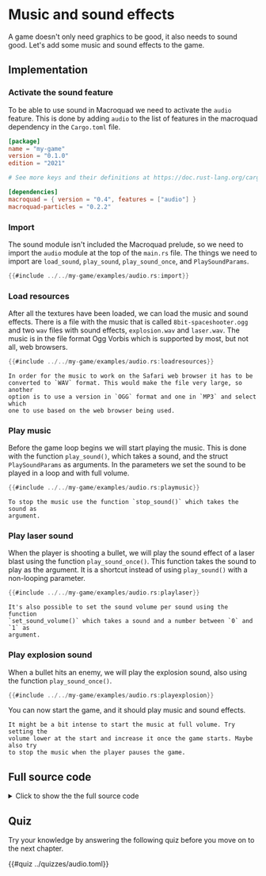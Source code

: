 # Music and sound effects

A game doesn't only need graphics to be good, it also needs to sound good.
Let's add some music and sound effects to the game.

## Implementation

### Activate the sound feature

To be able to use sound in Macroquad we need to activate the `audio` feature.
This is done by adding `audio` to the list of features in the macroquad
dependency in the `Cargo.toml` file.

```toml [hl,9]
[package]
name = "my-game"
version = "0.1.0"
edition = "2021"

# See more keys and their definitions at https://doc.rust-lang.org/cargo/reference/manifest.html

[dependencies]
macroquad = { version = "0.4", features = ["audio"] }
macroquad-particles = "0.2.2"
```

### Import

The sound module isn't included the Macroquad prelude, so we need to import
the `audio` module at the top of the `main.rs` file. The things we need to
import are `load_sound`, `play_sound`, `play_sound_once`, and
`PlaySoundParams`.

```rust
{{#include ../../my-game/examples/audio.rs:import}}
```

### Load resources

After all the textures have been loaded, we can load the music and sound
effects. There is a file with the music that is called `8bit-spaceshooter.ogg`
and two `wav` files with sound effects, `explosion.wav` and `laser.wav`. The
music is in the file format Ogg Vorbis which is supported by most, but not
all, web browsers.

```rust
{{#include ../../my-game/examples/audio.rs:loadresources}}
```

```admonish note title="Please note!"
In order for the music to work on the Safari web browser it has to be
converted to `WAV` format. This would make the file very large, so another
option is to use a version in `OGG` format and one in `MP3` and select which
one to use based on the web browser being used.
```

### Play music

Before the game loop begins we will start playing the music. This is done with
the function `play_sound()`, which takes a sound, and the struct
`PlaySoundParams` as arguments. In the parameters we set the sound to be
played in a loop and with full volume.

```rust
{{#include ../../my-game/examples/audio.rs:playmusic}}
```

```admonish info title="More information"
To stop the music use the function `stop_sound()` which takes the sound as
argument.
```

### Play laser sound

When the player is shooting a bullet, we will play the sound effect of a laser
blast using the function `play_sound_once()`. This function takes the sound to
play as the argument. It is a shortcut instead of using `play_sound()` with a
non-looping parameter.

```rust [hl,8]
{{#include ../../my-game/examples/audio.rs:playlaser}}
```

```admonish info title="More information"
It's also possible to set the sound volume per sound using the function
`set_sound_volume()` which takes a sound and a number between `0` and `1` as
argument.
```

### Play explosion sound

When a bullet hits an enemy, we will play the explosion sound, also using the
function `play_sound_once()`.

```rust [hl,14]
{{#include ../../my-game/examples/audio.rs:playexplosion}}
```

You can now start the game, and it should play music and sound effects.

```admonish tip title="Challenge" class="challenge"
It might be a bit intense to start the music at full volume. Try setting the
volume lower at the start and increase it once the game starts. Maybe also try
to stop the music when the player pauses the game.
```

<div class="noprint">

## Full source code

<details>
  <summary>Click to show the the full source code</summary>

```rust
{{#include ../../my-game/examples/audio.rs:all}}
```
</details>
</div>

<div class="noprint">

## Quiz

Try your knowledge by answering the following quiz before you move on to the
next chapter.

{{#quiz ../quizzes/audio.toml}}

</div>
